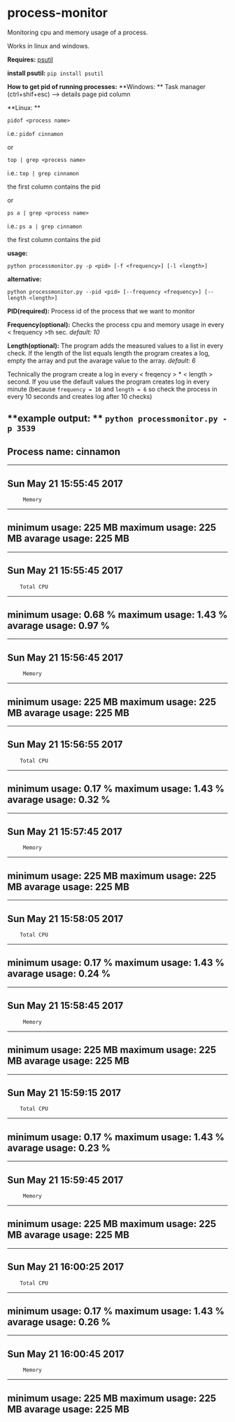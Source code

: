 # process-monitor
Monitoring cpu and memory usage of a process.

Works in linux and windows.

**Requires:**
<a href="https://pythonhosted.org/psutil/">psutil</a>

**install psutil:**
`pip install psutil`

**How to get pid of running processes:**
**Windows: **
Task manager (ctrl+shif+esc) --> details page pid column

**Linux: **

`pidof <process name>`

i.e.: `pidof cinnamon`

or

`top | grep <process name>`

i.e.: `top | grep cinnamon`

the first column contains the pid

or

`ps a | grep <process name>`

i.e.: `ps a | grep cinnamon`

the first column contains the pid

**usage:**

`python processmonitor.py -p <pid> [-f <frequency>] [-l <length>]`

**alternative:**

`python processmonitor.py --pid <pid> [--frequency <frequency>] [--length <length>]`

**PID(required):** Process id of the process that we want to monitor

**Frequency(optional):** Checks the process cpu and memory usage in every < frequency >th sec. *default: 10*

**Length(optional):** The program adds the measured values to a list in every check. If the length of the list equals length the program creates a log, empty the array and put the avarage value to the array. *default: 6*

Technically the program create a log in every < freqency > * < length > second. If you use the default values the program creates log in every minute (because `frequency = 10` and `length = 6` so check the process in every 10 seconds and creates log after 10 checks)

**example output: **
`python processmonitor.py -p 3539`
-------------------------
Process name: cinnamon
-------------------------

-------------------------
Sun May 21 15:55:45 2017
-------------------------
         Memory
-------------------------
minimum usage:   225 MB
maximum usage:   225 MB
avarage usage:   225 MB
-------------------------

-------------------------
Sun May 21 15:55:45 2017
-------------------------
        Total CPU
-------------------------
minimum usage:   0.68 %
maximum usage:   1.43 %
avarage usage:   0.97 %
-------------------------

-------------------------
Sun May 21 15:56:45 2017
-------------------------
         Memory
-------------------------
minimum usage:   225 MB
maximum usage:   225 MB
avarage usage:   225 MB
-------------------------

-------------------------
Sun May 21 15:56:55 2017
-------------------------
        Total CPU
-------------------------
minimum usage:   0.17 %
maximum usage:   1.43 %
avarage usage:   0.32 %
-------------------------

-------------------------
Sun May 21 15:57:45 2017
-------------------------
         Memory
-------------------------
minimum usage:   225 MB
maximum usage:   225 MB
avarage usage:   225 MB
-------------------------

-------------------------
Sun May 21 15:58:05 2017
-------------------------
        Total CPU
-------------------------
minimum usage:   0.17 %
maximum usage:   1.43 %
avarage usage:   0.24 %
-------------------------

-------------------------
Sun May 21 15:58:45 2017
-------------------------
         Memory
-------------------------
minimum usage:   225 MB
maximum usage:   225 MB
avarage usage:   225 MB
-------------------------

-------------------------
Sun May 21 15:59:15 2017
-------------------------
        Total CPU
-------------------------
minimum usage:   0.17 %
maximum usage:   1.43 %
avarage usage:   0.23 %
-------------------------

-------------------------
Sun May 21 15:59:45 2017
-------------------------
         Memory
-------------------------
minimum usage:   225 MB
maximum usage:   225 MB
avarage usage:   225 MB
-------------------------

-------------------------
Sun May 21 16:00:25 2017
-------------------------
        Total CPU
-------------------------
minimum usage:   0.17 %
maximum usage:   1.43 %
avarage usage:   0.26 %
-------------------------

-------------------------
Sun May 21 16:00:45 2017
-------------------------
         Memory
-------------------------
minimum usage:   225 MB
maximum usage:   225 MB
avarage usage:   225 MB
-------------------------
